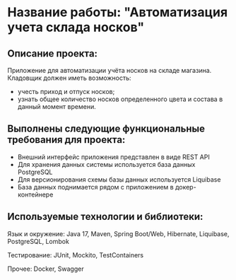 # **Название работы: "Автоматизация учета склада носков"**

## Описание проекта:
Приложение для автоматизации учёта носков на складе магазина. Кладовщик должен иметь возможность:
- учесть приход и отпуск носков;
- узнать общее количество носков определенного цвета и состава в данный момент времени.

## Выполнены следующие функциональные требования для проекта:
- Внешний интерфейс приложения представлен в виде REST API
- Для хранения данных системы используется база данных PostgreSQL
- Для версионирования схемы базы данных используется Liquibase
- База данных поднимается рядом с приложением в докер-контейнере

## Используемые технологии и библиотеки:
Язык и окружение: Java 17, Maven, Spring Boot/Web, Hibernate, Liquibase, PostgreSQL, Lombok

Тестирование: JUnit, Mockito, TestContainers

Прочее: Docker, Swagger
